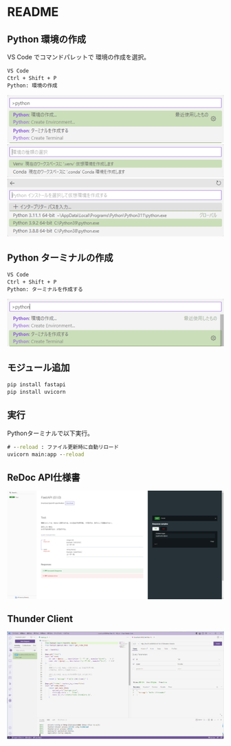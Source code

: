 # README

## Python 環境の作成

VS Code でコマンドパレットで 環境の作成を選択。

```cmd
VS Code
Ctrl + Shift + P
Python: 環境の作成
```

![](./images/000_Python%E7%92%B0%E5%A2%83%E3%81%AE%E4%BD%9C%E6%88%90_00.png)
![](./images/000_Python%E7%92%B0%E5%A2%83%E3%81%AE%E4%BD%9C%E6%88%90_01_Venv.png)
![](./images/000_Python%E7%92%B0%E5%A2%83%E3%81%AE%E4%BD%9C%E6%88%90_02_version.png)

## Python ターミナルの作成

```cmd
VS Code
Ctrl + Shift + P
Python: ターミナルを作成する
```

![](./images/010_%E3%82%BF%E3%83%BC%E3%83%9F%E3%83%8A%E3%83%AB%E3%82%92%E4%BD%9C%E6%88%90.png)

## モジュール追加

```cmd
pip install fastapi
pip install uvicorn
```

## 実行

Pythonターミナルで以下実行。

```cmd
# --reload : ファイル更新時に自動リロード
uvicorn main:app --reload
```

## ReDoc API仕様書

![](./images/100_redoc.png)

## Thunder Client

![](./images/110_thunder_client.png)